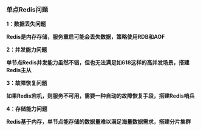 ### 单点Redis问题



**1：数据丢失问题**

**Redis是内存存储，服务重启可能会丢失数据，策略使用RDB和AOF**



**2：并发能力问题**

**单节点Redis并发能力虽然不错，但也无法满足如618这样的高并发场景，搭建Redis主从**



**3：故障恢复问题**

**如果Redis宕机，则服务不可用，需要一种自动的故障恢复手段，搭建Redis哨兵**



**4：存储能力问题**

**Redis基于内存，单节点能存储的数据量难以满足海量数据需求，搭建分片集群**
